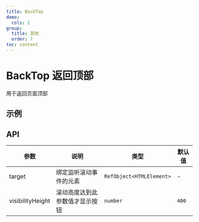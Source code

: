 ```yaml
---
title: BackTop
demo:
  cols: 2
group:
  title: 其他
  order: 7
toc: content
---
```


# BackTop 返回顶部

用于返回页面顶部

## 示例

<code src="./demos/BackTopBase.tsx" title="基本" description="基本的返回顶部" transform="true"></code>

## API

| 参数             | 说明                           | 类型                     | 默认值 |
| ---------------- | ------------------------------ | ------------------------ | ------ |
| target           | 绑定监听滚动事件的元素         | `RefObject<HTMLElement>` | -      |
| visibilityHeight | 滚动高度达到此参数值才显示按钮 | `number`                 | `400`  |
